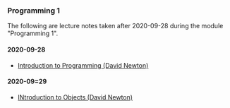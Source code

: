 ### Programming 1

The following are lecture notes taken after 2020-09-28 during the module "Programming 1".

#### 2020-09-28

* [Introduction to Programming (David Newton)](001-introduction-to-programming.md)  

#### 2020-09=29

* [INtroduction to Objects (David Newton)](002-introduction-to-objects.md)   
